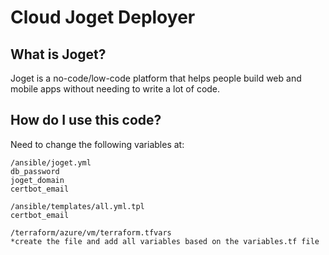 # Cloud Joget Deployer

## What is Joget?
Joget is a no-code/low-code platform that helps people build web and mobile apps without needing to write a lot of code.


## How do I use this code?

Need to change the following variables at:

```
/ansible/joget.yml
db_password
joget_domain
certbot_email

/ansible/templates/all.yml.tpl
certbot_email

/terraform/azure/vm/terraform.tfvars
*create the file and add all variables based on the variables.tf file
```
